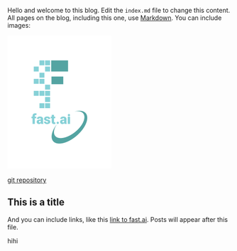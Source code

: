 Hello and welcome to this blog. Edit the `index.md` file to change this content. All pages on the blog, including this one, use [Markdown](https://guides.github.com/features/mastering-markdown/). You can include images:

![Image of fast.ai logo](images/logo.png)

[git repository](https://github.com/shizhan1109/shizhan1109.github.io/blob/master/README.md)

## This is a title

And you can include links, like this [link to fast.ai](https://www.fast.ai). Posts will appear after this file. 


hihi
